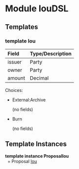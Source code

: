 # <a name="module-ioudsl-47944"></a>Module IouDSL

## Templates

### <a name="type-ioudsl-iou-73876"></a>template Iou

| Field  | Type/Description |
| :----- | :----------------
| issuer | Party |
| owner  | Party |
| amount | Decimal |


Choices:

* External:Archive
  
  (no fields)
* Burn
  
  (no fields)

## Template Instances

**template instance <a name="type-ioudsl-proposaliou-92778"></a>ProposalIou**  
&nbsp; = Proposal [Iou](#type-ioudsl-iou-73876)


